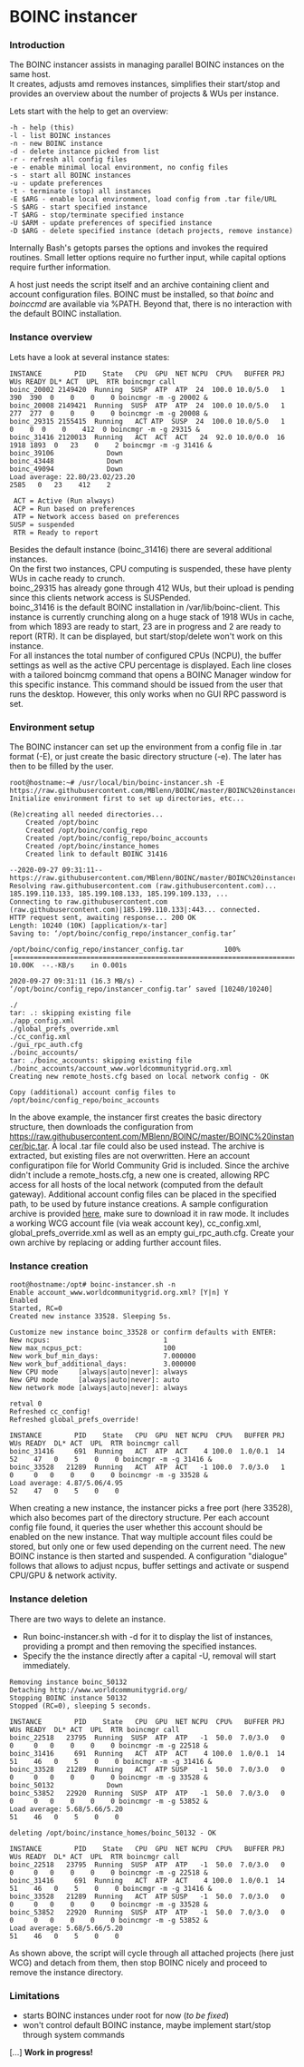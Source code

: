 # BOINC instancer
### Introduction

The BOINC instancer assists in managing parallel BOINC instances on the same host.  
It creates, adjusts amd removes instances, simplifies their start/stop and provides an overview about the number of projects & WUs per instance.  

Lets start with the help to get an overview:
```
-h - help (this)
-l - list BOINC instances
-n - new BOINC instance
-d - delete instance picked from list
-r - refresh all config files
-e - enable minimal local environment, no config files
-s - start all BOINC instances
-u - update preferences
-t - terminate (stop) all instances
-E $ARG - enable local environment, load config from .tar file/URL
-S $ARG - start specified instance
-T $ARG - stop/terminate specified instance
-U $ARM - update preferences of specified instance
-D $ARG - delete specified instance (detach projects, remove instance)
```

Internally Bash's getopts parses the options and invokes the required routines. Small letter options require no further input, while capital options require further information.

A host just needs the script itself and an archive containing client and account configuration files. BOINC must be installed, so that *boinc* and *boinccmd* are available via %PATH. Beyond that, there is no interaction with the default BOINC installation. 

### Instance overview

Lets have a look at several instance states:

```
INSTANCE        PID    State   CPU  GPU  NET NCPU  CPU%   BUFFER PRJ  WUs READY DL* ACT  UPL  RTR boincmgr call                                                        
boinc_20002 2149420  Running  SUSP  ATP  ATP  24  100.0 10.0/5.0   1  390  390  0    0    0    0 boincmgr -m -g 20002 &
boinc_20008 2149421  Running  SUSP  ATP  ATP  24  100.0 10.0/5.0   1  277  277  0    0    0    0 boincmgr -m -g 20008 &
boinc_29315 2155415  Running   ACT ATP  SUSP  24  100.0 10.0/5.0   1    0    0  0    0    412  0 boincmgr -m -g 29315 &
boinc_31416 2120013  Running   ACT  ACT  ACT   24  92.0 10.0/0.0  16 1918 1893  0   23    0    2 boincmgr -m -g 31416 &
boinc_39106             Down
boinc_43448             Down
boinc_49094             Down
Load average: 22.80/23.02/23.20                                      2585   0   23    412    2

 ACT = Active (Run always)
 ACP = Run based on preferences
 ATP = Network access based on preferences
SUSP = suspended
 RTR = Ready to report
```
Besides the default instance (boinc_31416) there are several additional instances.  
On the first two instances, CPU computing is suspended, these have plenty WUs in cache ready to crunch.  
boinc_29315 has already gone through 412 WUs, but their upload is pending since this clients network access is SUSPended.  
boinc_31416 is the default BOINC installation in /var/lib/boinc-client. This instance is currently crunching along on a huge stack of 1918 WUs in cache, from which 1893 are ready to start, 23 are in progress and 2 are ready to report (RTR). It can be displayed, but start/stop/delete won't work on this instance.  
For all instances the total number of configured CPUs (NCPU), the buffer settings as well as the active CPU percentage is displayed. Each line closes with a tailored boincmg command that opens a BOINC Manager window for this specific instance. This command should be issued from the user that runs the desktop. However, this only works when no GUI RPC password is set.

### Environment setup
The BOINC instancer can set up the environment from a config file in .tar format (-E), or just create the basic directory structure (-e). The later has then to be filled by the user.

```
root@hostname:~# /usr/local/bin/boinc-instancer.sh -E https://raw.githubusercontent.com/MBlenn/BOINC/master/BOINC%20instancer/bic.tar
Initialize environment first to set up directories, etc...

(Re)creating all needed directories...
	Created /opt/boinc
	Created /opt/boinc/config_repo
	Created /opt/boinc/config_repo/boinc_accounts
	Created /opt/boinc/instance_homes
	Created link to default BOINC 31416

--2020-09-27 09:31:11--  https://raw.githubusercontent.com/MBlenn/BOINC/master/BOINC%20instancer/bic.tar
Resolving raw.githubusercontent.com (raw.githubusercontent.com)... 185.199.110.133, 185.199.108.133, 185.199.109.133, ...
Connecting to raw.githubusercontent.com (raw.githubusercontent.com)|185.199.110.133|:443... connected.
HTTP request sent, awaiting response... 200 OK
Length: 10240 (10K) [application/x-tar]
Saving to: ‘/opt/boinc/config_repo/instancer_config.tar’

/opt/boinc/config_repo/instancer_config.tar          100%[=====================================================================================================================>]  10.00K  --.-KB/s    in 0.001s  

2020-09-27 09:31:11 (16.3 MB/s) - ‘/opt/boinc/config_repo/instancer_config.tar’ saved [10240/10240]

./
tar: .: skipping existing file
./app_config.xml
./global_prefs_override.xml
./cc_config.xml
./gui_rpc_auth.cfg
./boinc_accounts/
tar: ./boinc_accounts: skipping existing file
./boinc_accounts/account_www.worldcommunitygrid.org.xml
Creating new remote_hosts.cfg based on local network config - OK

Copy (additional) account config files to /opt/boinc/config_repo/boinc_accounts
```
In the above example, the instancer first creates the basic directory structure, then downloads the configuration from https://raw.githubusercontent.com/MBlenn/BOINC/master/BOINC%20instancer/bic.tar. A local .tar file could also be used instead. The archive is extracted, but existing files are not overwritten. Here an account configuratipon file for World Community Grid is included. Since the archive didn't include a remote_hosts.cfg, a new one is created, allowing RPC access for all hosts of the local network (computed from the default gateway). Additional account config files can be placed in the specified path, to be used by future instance creations.
A sample configuration archive is provided [here](bic.tar), make sure to download it in raw mode. It includes a working WCG account file (via weak account key), cc_config.xml, global_prefs_override.xml as well as an empty gui_rpc_auth.cfg. Create your own archive by replacing or adding further account files.

### Instance creation
```
root@hostname:/opt# boinc-instancer.sh -n
Enable account_www.worldcommunitygrid.org.xml? [Y|n] Y
Enabled
Started, RC=0
Created new instance 33528. Sleeping 5s.

Customize new instance boinc_33528 or confirm defaults with ENTER:
New ncpus:                            1
New max_ncpus_pct:                    100
New work_buf_min_days:                7.000000
New work_buf_additional_days:         3.000000
New CPU mode     [always|auto|never]: always
New GPU mode     [always|auto|never]: auto
New network mode [always|auto|never]: always

retval 0
Refreshed cc_config!
Refreshed global_prefs_override!

INSTANCE        PID    State   CPU  GPU  NET NCPU  CPU%   BUFFER PRJ  WUs READY  DL* ACT  UPL  RTR boincmgr call          
boinc_31416     691  Running   ACT  ATP  ACT    4 100.0  1.0/0.1  14   52    47   0    5    0    0 boincmgr -m -g 31416 &                                         
boinc_33528   21289  Running   ACT  ATP  ACT   -1 100.0  7.0/3.0   1    0     0   0    0    0    0 boincmgr -m -g 33528 &                                         
Load average: 4.87/5.06/4.95                                           52    47   0    5    0    0
```

When creating a new instance, the instancer picks a free port (here 33528), which also becomes part of the directory structure. Per each account config file found, it queries the user whether this account should be enabled on the new instance. That way multiple account files could be stored, but only one or few used depending on the current need. The new BOINC instance is then started and suspended. A configuration "dialogue" follows that allows to adjust ncpus, buffer settings and activate or suspend CPU/GPU & network activity. 

### Instance deletion
There are two ways to delete an instance.  
- Run boinc-instancer.sh with -d for it to display the list of instances, providing a prompt and then removing the specified instances.
- Specify the the instance directly after a capital -U, removal will start immediately.

```root@hostname:~# boinc-instancer.sh -D boinc_50132
Removing instance boinc_50132
Detaching http://www.worldcommunitygrid.org/
Stopping BOINC instance 50132
Stopped (RC=0), sleeping 5 seconds.

INSTANCE        PID    State   CPU  GPU  NET NCPU  CPU%   BUFFER PRJ  WUs READY  DL* ACT  UPL  RTR boincmgr call                                                   
boinc_22518   23795  Running  SUSP  ATP  ATP   -1  50.0  7.0/3.0   0    0     0   0    0    0    0 boincmgr -m -g 22518 &                                         
boinc_31416     691  Running   ACT  ATP  ACT    4 100.0  1.0/0.1  14   51    46   0    5    0    0 boincmgr -m -g 31416 &                                         
boinc_33528   21289  Running   ACT  ATP SUSP   -1  50.0  7.0/3.0   0    0     0   0    0    0    0 boincmgr -m -g 33528 &                                         
boinc_50132             Down
boinc_53852   22920  Running  SUSP  ATP  ATP   -1  50.0  7.0/3.0   0    0     0   0    0    0    0 boincmgr -m -g 53852 &                                         
Load average: 5.68/5.66/5.20                                           51    46   0    5    0    0

deleting /opt/boinc/instance_homes/boinc_50132 - OK

INSTANCE        PID    State   CPU  GPU  NET NCPU  CPU%   BUFFER PRJ  WUs READY  DL* ACT  UPL  RTR boincmgr call  
boinc_22518   23795  Running  SUSP  ATP  ATP   -1  50.0  7.0/3.0   0    0     0   0    0    0    0 boincmgr -m -g 22518 &  
boinc_31416     691  Running   ACT  ATP  ACT    4 100.0  1.0/0.1  14   51    46   0    5    0    0 boincmgr -m -g 31416 &                                         
boinc_33528   21289  Running   ACT  ATP SUSP   -1  50.0  7.0/3.0   0    0     0   0    0    0    0 boincmgr -m -g 33528 &                                         
boinc_53852   22920  Running  SUSP  ATP  ATP   -1  50.0  7.0/3.0   0    0     0   0    0    0    0 boincmgr -m -g 53852 &                                         
Load average: 5.68/5.66/5.20                                           51    46   0    5    0    0
```
As shown above, the script will cycle through all attached projects (here just WCG) and detach from them, then stop BOINC nicely and proceed to remove the instance directory.

### Limitations
- starts BOINC instances under root for now (*to be fixed*)
- won't control default BOINC instance, maybe implement start/stop through system commands

[...]
**Work in progress!**
